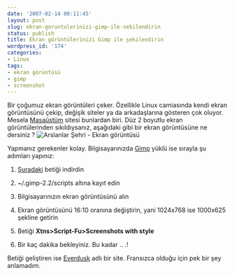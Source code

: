 ```yaml
---
date: '2007-02-14 00:11:45'
layout: post
slug: ekran-goruntulerinizi-gimp-ile-sekilendirin
status: publish
title: Ekran görüntülerinizi Gimp ile şekilendirin
wordpress_id: '174'
categories:
- Linux
tags:
- ekran görüntüsü
- gimp
- screenshot
---
```


Bir çoğumuz ekran görüntüleri çeker. Özellikle Linux camiasında kendi ekran görüntüsünü çekip, değişik siteler ya da arkadaşlarına gösteren çok oluyor. Mesela [Masaüstüm](http://masaustum.blogspot.com/) sitesi bunlardan biri. Düz 2 boyutlu ekran görüntülerinden sıkıldıysanız, aşağıdaki gibi bir ekran görüntüsüne ne dersiniz ?
![Arslanlar Şehri - Ekran görüntüsü](http://blog.arsln.org/image/resim400ekran.jpg)
  

Yapmanız gerekenler kolay. Bilgisayarınızda [Gimp](http://www.gimp.org/) yüklü ise sırayla şu adımları yapınız:



	
  1. [Şuradaki](http://blog.arsln.org/dosya/ScreenshotWithStyle.scm) betiği indirdin

	
  2. ~/.gimp-2.2/scripts altına kayıt edin

	
  3. Bilgisayarınızın ekran görüntüsünü alın

	
  4. Ekran görüntüsünü 16:10 oranına değiştirin, yani 1024x768 ise 1000x625 şekline getirin

	
  5. Betiği **Xtns>Script-Fu>Screenshots with style**

	
  6. Bir kaç dakika bekleyiniz. Bu kadar .. .!




Betiği geliştiren ise [Everdusk](http://www.everdusk.be/index.php?page=FR_Plug_in_Gimp_Screenshot_with_style) adlı bir site. Fransızca olduğu için pek bir şey anlamadım.
